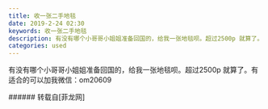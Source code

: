 ```yaml
---
title: 收一张二手地毯
date: 2019-2-24 02:30
keywords: 收一张二手地毯
description: 有没有哪个小哥哥小姐姐准备回国的，给我一张地毯呗。超过2500p 就算了。有适合的可以加我微信：om20609
categories: used
---
```

<td class="t_f" id="postmessage_3101563">

有没有哪个小哥哥小姐姐准备回国的，给我一张地毯呗。超过2500p 就算了。有适合的可以加我微信：om20609<br/>
</td>
###### 转载自[菲龙网]